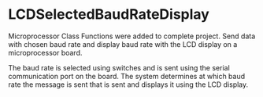 # LCDSelectedBaudRateDisplay
Microprocessor Class
Functions were added to complete project.
Send data with chosen baud rate and display baud rate with the LCD display on a microprocessor board.
 
 The baud rate is selected using switches and is sent using the serial communication port on the board. 
The system determines at which baud rate the message is sent that is sent and displays it using the LCD display.
